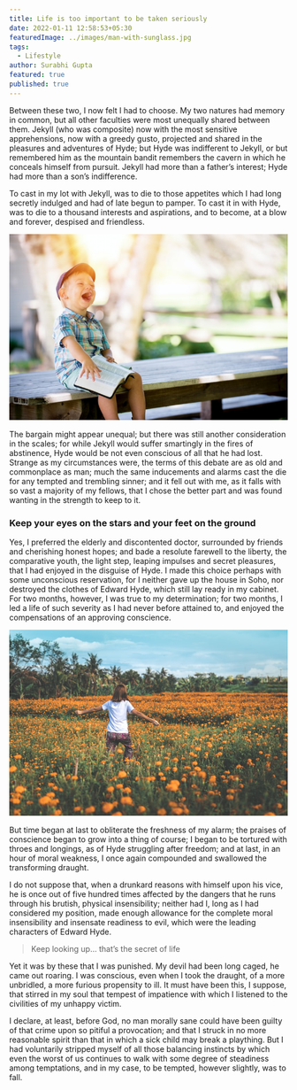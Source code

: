 ```yaml
---
title: Life is too important to be taken seriously
date: 2022-01-11 12:58:53+05:30
featuredImage: ../images/man-with-sunglass.jpg
tags:
  - Lifestyle
author: Surabhi Gupta
featured: true
published: true
---
```


Between these two, I now felt I had to choose. My two natures had memory in common, but all other faculties were most unequally shared between them. Jekyll (who was composite) now with the most sensitive apprehensions, now with a greedy gusto, projected and shared in the pleasures and adventures of Hyde; but Hyde was indifferent to Jekyll, or but remembered him as the mountain bandit remembers the cavern in which he conceals himself from pursuit. Jekyll had more than a father’s interest; Hyde had more than a son’s indifference.

To cast in my lot with Jekyll, was to die to those appetites which I had long secretly indulged and had of late begun to pamper. To cast it in with Hyde, was to die to a thousand interests and aspirations, and to become, at a blow and forever, despised and friendless.

![Photo by Ben White / Unsplash](../images/child-loughing.jpg)

The bargain might appear unequal; but there was still another consideration in the scales; for while Jekyll would suffer smartingly in the fires of abstinence, Hyde would be not even conscious of all that he had lost. Strange as my circumstances were, the terms of this debate are as old and commonplace as man; much the same inducements and alarms cast the die for any tempted and trembling sinner; and it fell out with me, as it falls with so vast a majority of my fellows, that I chose the better part and was found wanting in the strength to keep to it.

### Keep your eyes on the stars and your feet on the ground

Yes, I preferred the elderly and discontented doctor, surrounded by friends and cherishing honest hopes; and bade a resolute farewell to the liberty, the comparative youth, the light step, leaping impulses and secret pleasures, that I had enjoyed in the disguise of Hyde. I made this choice perhaps with some unconscious reservation, for I neither gave up the house in Soho, nor destroyed the clothes of Edward Hyde, which still lay ready in my cabinet. For two months, however, I was true to my determination; for two months, I led a life of such severity as I had never before attained to, and enjoyed the compensations of an approving conscience.

![Photo by Artem Beliaikin / Unsplash](../images/marigold-garden.jpg "Photo by Artem Beliaikin / Unsplash")

But time began at last to obliterate the freshness of my alarm; the praises of conscience began to grow into a thing of course; I began to be tortured with throes and longings, as of Hyde struggling after freedom; and at last, in an hour of moral weakness, I once again compounded and swallowed the transforming draught.

I do not suppose that, when a drunkard reasons with himself upon his vice, he is once out of five hundred times affected by the dangers that he runs through his brutish, physical insensibility; neither had I, long as I had considered my position, made enough allowance for the complete moral insensibility and insensate readiness to evil, which were the leading characters of Edward Hyde.

> Keep looking up… that’s the secret of life

Yet it was by these that I was punished. My devil had been long caged, he came out roaring. I was conscious, even when I took the draught, of a more unbridled, a more furious propensity to ill. It must have been this, I suppose, that stirred in my soul that tempest of impatience with which I listened to the civilities of my unhappy victim.

I declare, at least, before God, no man morally sane could have been guilty of that crime upon so pitiful a provocation; and that I struck in no more reasonable spirit than that in which a sick child may break a plaything. But I had voluntarily stripped myself of all those balancing instincts by which even the worst of us continues to walk with some degree of steadiness among temptations, and in my case, to be tempted, however slightly, was to fall.

<!--EndFragment-->
